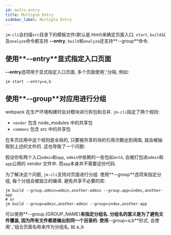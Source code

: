 ```yaml
---
id: multi-entry
title: Multiple Entry
sidebar_label: Multiple Entry
---
```


`jm-cli`会扫描`src`目录下的模板文件(默认是.html)来确定页面入口. `start`, `build`以及`analyze`命令都支持
**--entry**, `build`和`analyze`还支持**--group**命令.

## 使用**--entry**显式指定入口页面

**--entry**选项用于显式指定入口页面, 多个页面使用','分隔, 例如:

```shell
jm start --entry=a,b
```

## 使用**--group**对应用进行分组

webpack 在生产环境构建时会对模块进行拆包和合并. `jm-cli`指定了两个规则:

- `vendor` 包含 node_modules 中的共享包
- `commons` 包含 src 中的共享包

在多页应用中这个规则是全局的, 只要被共享的块的引用次数达到阈值, 就会被抽取到上述的文件的. 这也导致了一个问题:

假设你有两个入口`admin`和`app`, `admin`中依赖的一些包如`antd`, 会被打包进`admin`和`app`公用的 vendor 文件中.
而`app`本身并不需要这份代码.

为了解决这个问题, `jm-cli`支持对页面进行分组. 使用**--group**选项来指定分组, 每个分组会被独立的编译, 避免共享不必要的库:

```shell
jm build --group.admin=admin,another-admin --group.app=index,another-app
# or
jm build --group=admin,another-admin --group=index,another-app
```

可以使用**--group.{GROUP_NAME}**来指定分组名. 分组名的意义是为了避免文件覆盖, 因为所有文件都是输出到同一个目录的.
使用**--group=a,b**形式, 会使用'\_'组合页面名称来作为分组名, 如 a_b
